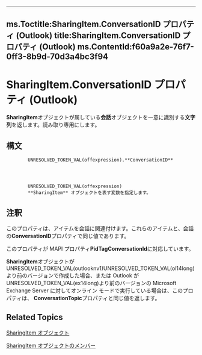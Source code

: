 

---
ms.Toctitle:SharingItem.ConversationID プロパティ (Outlook)
title:SharingItem.ConversationID プロパティ (Outlook)
ms.ContentId:f60a9a2e-76f7-0ff3-8b9d-70d3a4bc3f94
---
# SharingItem.ConversationID プロパティ (Outlook)




**SharingItem**オブジェクトが属している**会話**オブジェクトを一意に識別する**文字列**を返します。読み取り専用にします。

## 構文

            UNRESOLVED_TOKEN_VAL(offexpression).**ConversationID**




            UNRESOLVED_TOKEN_VAL(offexpression)
            **SharingItem** オブジェクトを表す変数を指定します。



## 注釈
このプロパティは、アイテムを会話に関連付けます。これらのアイテムと、会話の**ConversationID**プロパティで同じ値であります。



このプロパティが MAPI プロパティ**PidTagConversationId**に対応しています。



**SharingItem**オブジェクトがUNRESOLVED_TOKEN_VAL(outlooknv1)UNRESOLVED_TOKEN_VAL(ol14long)より前のバージョンで作成した場合、または Outlook がUNRESOLVED_TOKEN_VAL(ex14long)より前のバージョンの Microsoft Exchange Server に対してオンライン モードで実行している場合は、このプロパティは、 **ConversationTopic**プロパティと同じ値を返します。



## Related Topics

[SharingItem オブジェクト](63dd3451-44f3-7cc4-c6e2-7dad5835a7d2.md)

[SharingItem オブジェクトのメンバー](719ad60e-2242-2c54-778f-006b61690389.md)




